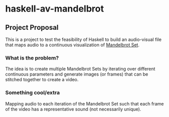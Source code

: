 # haskell-av-mandelbrot

## Project Proposal

This is a project to test the feasibility of Haskell to build an audio-visual file that maps audio to a continuous visualization of [Mandelbrot Set](https://en.wikipedia.org/wiki/Mandelbrot_set).  

### What is the problem?

The idea is to create multiple Mandelbrot Sets by iterating over different continuous parameters and generate images (or frames) that can be stitched together to create a video. 

### Something cool/extra

Mapping audio to each iteration of the Mandelbrot Set such that each frame of the video has a representative sound (not necessarily unique). 

